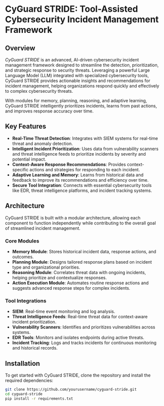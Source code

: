 # CyGuard STRIDE: Tool-Assisted Cybersecurity Incident Management Framework

## Overview

*CyGuard STRIDE* is an advanced, AI-driven cybersecurity incident management framework designed to streamline the detection, prioritization, and strategic response to security threats. Leveraging a powerful Large Language Model (LLM) integrated with specialized cybersecurity tools, CyGuard STRIDE provides actionable insights and recommendations for incident management, helping organizations respond quickly and effectively to complex cybersecurity threats.

With modules for memory, planning, reasoning, and adaptive learning, CyGuard STRIDE intelligently prioritizes incidents, learns from past actions, and improves response accuracy over time.

## Key Features

- **Real-Time Threat Detection**: Integrates with SIEM systems for real-time threat and anomaly detection.
- **Intelligent Incident Prioritization**: Uses data from vulnerability scanners and threat intelligence feeds to prioritize incidents by severity and potential impact.
- **Context-Aware Response Recommendations**: Provides context-specific actions and strategies for responding to each incident.
- **Adaptive Learning and Memory**: Learns from historical data and feedback to improve its recommendations and efficiency over time.
- **Secure Tool Integration**: Connects with essential cybersecurity tools like EDR, threat intelligence platforms, and incident tracking systems.

## Architecture

CyGuard STRIDE is built with a modular architecture, allowing each component to function independently while contributing to the overall goal of streamlined incident management.

### Core Modules

- **Memory Module**: Stores historical incident data, response actions, and outcomes.
- **Planning Module**: Designs tailored response plans based on incident type and organizational priorities.
- **Reasoning Module**: Correlates threat data with ongoing incidents, helping prioritize and contextualize responses.
- **Action Execution Module**: Automates routine response actions and suggests advanced response steps for complex incidents.

### Tool Integrations

- **SIEM**: Real-time event monitoring and log analysis.
- **Threat Intelligence Feeds**: Real-time threat data for context-aware incident prioritization.
- **Vulnerability Scanners**: Identifies and prioritizes vulnerabilities across systems.
- **EDR Tools**: Monitors and isolates endpoints during active threats.
- **Incident Tracking**: Logs and tracks incidents for continuous monitoring and historical records.

## Installation

To get started with CyGuard STRIDE, clone the repository and install the required dependencies:

```bash
git clone https://github.com/yourusername/cyguard-stride.git
cd cyguard-stride
pip install -r requirements.txt
